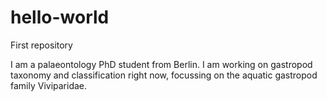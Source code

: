 # hello-world

First repository

I am a palaeontology PhD student from Berlin. I am working on gastropod taxonomy and classification right now, focussing on the aquatic gastropod family Viviparidae.
